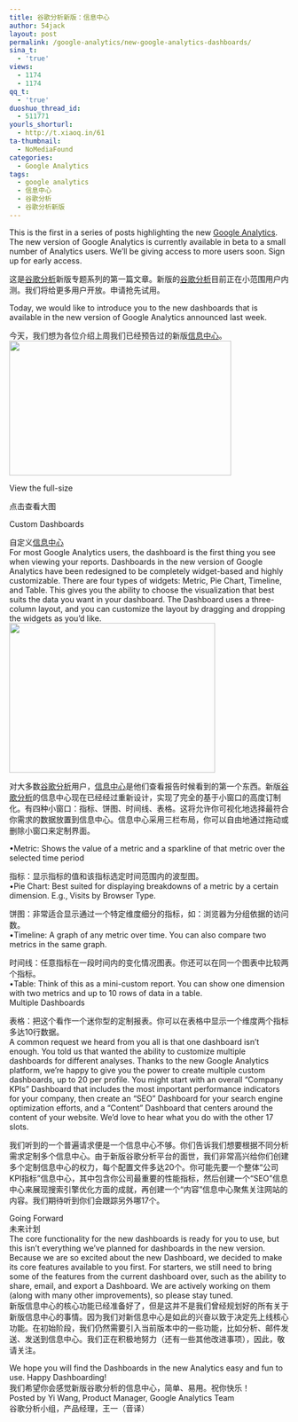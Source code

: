 ```yaml
---
title: 谷歌分析新版：信息中心
author: 54jack
layout: post
permalink: /google-analytics/new-google-analytics-dashboards/
sina_t:
  - 'true'
views:
  - 1174
  - 1174
qq_t:
  - 'true'
duoshuo_thread_id:
  - 511771
yourls_shorturl:
  - http://t.xiaoq.in/61
ta-thumbnail:
  - NoMediaFound
categories:
  - Google Analytics
tags:
  - google analytics
  - 信息中心
  - 谷歌分析
  - 谷歌分析新版
---
```

This is the first in a series of posts highlighting the new <span class='wp_keywordlink'><a href="http://blog.xiaoq.in/google-analytics/" title="Google Analytics" target="_blank">Google Analytics</a></span>. The new version of Google Analytics is currently available in beta to a small number of Analytics users. We’ll be giving access to more users soon. Sign up for early access.

这是<span class='wp_keywordlink'><a href="http://blog.xiaoq.in/google-analytics/" title="谷歌分析" target="_blank">谷歌分析</a></span>新版专题系列的第一篇文章。新版的<span class='wp_keywordlink_affiliate'><a href="http://blog.xiaoq.in/tag/%e8%b0%b7%e6%ad%8c%e5%88%86%e6%9e%90/" title="查看谷歌分析中的全部文章" target="_blank">谷歌分析</a></span>目前正在小范围用户内测。我们将给更多用户开放。申请抢先试用。

Today, we would like to introduce you to the new dashboards that is available in the new version of Google Analytics announced last week.

今天，我们想为各位介绍上周我们已经预告过的新版<span class='wp_keywordlink_affiliate'><a href="http://blog.xiaoq.in/tag/%e4%bf%a1%e6%81%af%e4%b8%ad%e5%bf%83/" title="查看信息中心中的全部文章" target="_blank">信息中心</a></span>。  
<a href="http://blog.xiaoq.in/cdn/images/2011/03/newdash-mednarrow.png" target="_blank"><img class="alignnone size-full wp-image-223" title="newdash-mednarrow" src="http://blog.xiaoq.in/cdn/images/2011/03/newdash-mednarrow.png" alt="" width="400" height="243" /></a>

View the full-size

点击查看大图

Custom Dashboards

自定义<span class='wp_keywordlink_affiliate'><a href="http://blog.xiaoq.in/tag/%e4%bf%a1%e6%81%af%e4%b8%ad%e5%bf%83/" title="查看信息中心中的全部文章" target="_blank">信息中心</a></span>  
For most Google Analytics users, the dashboard is the first thing you see when viewing your reports. Dashboards in the new version of Google Analytics have been redesigned to be completely widget-based and highly customizable. There are four types of widgets: Metric, Pie Chart, Timeline, and Table. This gives you the ability to choose the visualization that best suits the data you want in your dashboard. The Dashboard uses a three-column layout, and you can customize the layout by dragging and dropping the widgets as you’d like.  
<a href="http://blog.xiaoq.in/cdn/images/2011/03/addwidget.png" target="_blank"><img class="alignnone size-full wp-image-224" title="addwidget" src="http://blog.xiaoq.in/cdn/images/2011/03/addwidget.png" alt="" width="371" height="270" /></a>

对大多数<span class='wp_keywordlink_affiliate'><a href="http://blog.xiaoq.in/tag/%e8%b0%b7%e6%ad%8c%e5%88%86%e6%9e%90/" title="查看谷歌分析中的全部文章" target="_blank">谷歌分析</a></span>用户，<span class='wp_keywordlink_affiliate'><a href="http://blog.xiaoq.in/tag/%e4%bf%a1%e6%81%af%e4%b8%ad%e5%bf%83/" title="查看信息中心中的全部文章" target="_blank">信息中心</a></span>是他们查看报告时候看到的第一个东西。新版<span class='wp_keywordlink_affiliate'><a href="http://blog.xiaoq.in/tag/%e8%b0%b7%e6%ad%8c%e5%88%86%e6%9e%90/" title="查看谷歌分析中的全部文章" target="_blank">谷歌分析</a></span>的信息中心现在已经经过重新设计，实现了完全的基于小窗口的高度订制化。有四种小窗口：指标、饼图、时间线、表格。这将允许你可视化地选择最符合你需求的数据放置到信息中心。信息中心采用三栏布局，你可以自由地通过拖动或删除小窗口来定制界面。

•Metric: Shows the value of a metric and a sparkline of that metric over the selected time period

指标：显示指标的值和该指标选定时间范围内的波型图。  
•Pie Chart: Best suited for displaying breakdowns of a metric by a certain dimension. E.g., Visits by Browser Type.

饼图：非常适合显示通过一个特定维度细分的指标，如：浏览器为分组依据的访问数。  
•Timeline: A graph of any metric over time. You can also compare two metrics in the same graph.

时间线：任意指标在一段时间内的变化情况图表。你还可以在同一个图表中比较两个指标。  
•Table: Think of this as a mini-custom report. You can show one dimension with two metrics and up to 10 rows of data in a table.  
Multiple Dashboards

表格：把这个看作一个迷你型的定制报表。你可以在表格中显示一个维度两个指标多达10行数据。  
A common request we heard from you all is that one dashboard isn’t enough. You told us that wanted the ability to customize multiple dashboards for different analyses. Thanks to the new Google Analytics platform, we’re happy to give you the power to create multiple custom dashboards, up to 20 per profile. You might start with an overall “Company KPIs” Dashboard that includes the most important performance indicators for your company, then create an “SEO” Dashboard for your search engine optimization efforts, and a “Content” Dashboard that centers around the content of your website. We’d love to hear what you do with the other 17 slots.

我们听到的一个普遍请求便是一个信息中心不够。你们告诉我们想要根据不同分析需求定制多个信息中心。由于新版谷歌分析平台的面世，我们非常高兴给你们创建多个定制信息中心的权力，每个配置文件多达20个。你可能先要一个整体“公司KPI指标”信息中心，其中包含你公司最重要的性能指标，然后创建一个“SEO”信息中心来展现搜索引擎优化方面的成就，再创建一个“内容”信息中心聚焦关注网站的内容。我们期待听到你们会跟踪另外哪17个。

Going Forward  
未来计划  
The core functionality for the new dashboards is ready for you to use, but this isn’t everything we’ve planned for dashboards in the new version. Because we are so excited about the new Dashboard, we decided to make its core features available to you first. For starters, we still need to bring some of the features from the current dashboard over, such as the ability to share, email, and export a Dashboard. We are actively working on them (along with many other improvements), so please stay tuned.  
新版信息中心的核心功能已经准备好了，但是这并不是我们曾经规划好的所有关于新版信息中心的事情。因为我们对新信息中心是如此的兴奋以致于决定先上线核心功能。在初始阶段，我们仍然需要引入当前版本中的一些功能，比如分析、邮件发送、发送到信息中心。我们正在积极地努力（还有一些其他改进事项），因此，敬请关注。

We hope you will find the Dashboards in the new Analytics easy and fun to use. Happy Dashboarding!  
我们希望你会感觉新版谷歌分析的信息中心，简单、易用。祝你快乐！  
Posted by Yi Wang, Product Manager, Google Analytics Team  
谷歌分析小组，产品经理，王一（音译）